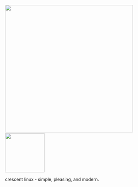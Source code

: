 <!-- ![image](https://github.com/user-attachments/assets/4ce4b532-e09b-484f-809d-1b81dc7f2776)> -->
<img src="https://github.com/user-attachments/assets/1672c5a7-3408-4b6f-9a97-db2c6a509d5e" width="416">
⠀⠀⠀⠀⠀<img src="https://github.com/user-attachments/assets/73c444fb-8e0e-4b01-aeb2-227052879791" width="128">

crescent linux - simple, pleasing, and modern.
